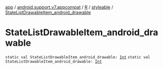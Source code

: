 [app](../../../index.md) / [android.support.v7.appcompat](../../index.md) / [R](../index.md) / [styleable](index.md) / [StateListDrawableItem_android_drawable](./-state-list-drawable-item_android_drawable.md)

# StateListDrawableItem_android_drawable

`static val StateListDrawableItem_android_drawable: `[`Int`](https://kotlinlang.org/api/latest/jvm/stdlib/kotlin/-int/index.html)
`static val StateListDrawableItem_android_drawable: `[`Int`](https://kotlinlang.org/api/latest/jvm/stdlib/kotlin/-int/index.html)